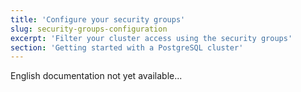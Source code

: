 ```yaml
---
title: 'Configure your security groups'
slug: security-groups-configuration
excerpt: 'Filter your cluster access using the security groups'
section: 'Getting started with a PostgreSQL cluster'
---
```


English documentation not yet available...